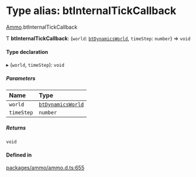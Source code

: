 # Type alias: btInternalTickCallback

[Ammo](../modules/Ammo.md).btInternalTickCallback

Ƭ **btInternalTickCallback**: (`world`: [`btDynamicsWorld`](../classes/Ammo.btDynamicsWorld.md), `timeStep`: `number`) => `void`

#### Type declaration

▸ (`world`, `timeStep`): `void`

##### Parameters

| Name | Type |
| :------ | :------ |
| `world` | [`btDynamicsWorld`](../classes/Ammo.btDynamicsWorld.md) |
| `timeStep` | `number` |

##### Returns

`void`

#### Defined in

[packages/ammo/ammo.d.ts:655](https://github.com/Orillusion/orillusion/blob/main/packages/ammo/ammo.d.ts#L655)
